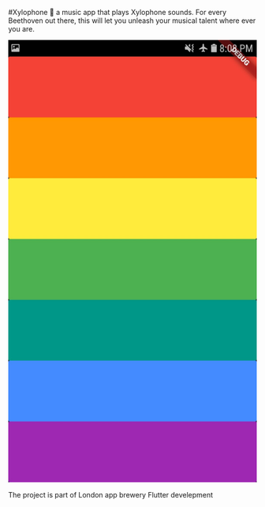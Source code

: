#Xylophone 🎹
a music app that plays Xylophone sounds. For every Beethoven out there, this will let you unleash your musical talent where ever you are. 

![Finished App](https://github.com/ldasha60/Xylophone-Flutter/blob/master/Screenshot_xylophone.jpg)

The project is part of London app brewery Flutter develepment
